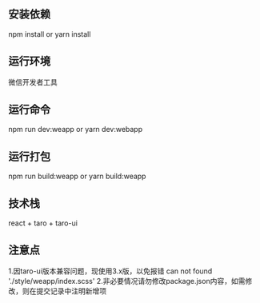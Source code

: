 ## 安装依赖
  npm install or 
  yarn install

## 运行环境
  微信开发者工具

## 运行命令
  npm run dev:weapp or
  yarn dev:webapp

## 运行打包
  npm run build:weapp or
  yarn build:weapp

## 技术栈
  react + taro + taro-ui

## 注意点
  1.因taro-ui版本兼容问题，现使用3.x版，以免报错 can not found './style/weapp/index.scss'
  2.非必要情况请勿修改package.json内容，如需修改，则在提交记录中注明新增项